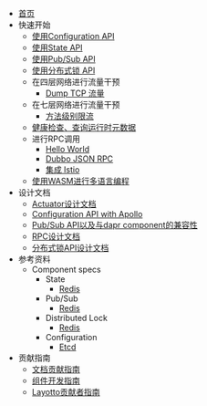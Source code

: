 - [首页](/zh/README.md)
- 快速开始
    - [使用Configuration API](zh/start/configuration/start-apollo.md)
    - [使用State API](zh/start/state/start.md)
    - [使用Pub/Sub API](zh/start/pubsub/start.md)
    - [使用分布式锁 API](zh/start/lock/start.md)
    - 在四层网络进行流量干预
        - [Dump TCP 流量](zh/start/network_filter/tcpcopy.md)
    - 在七层网络进行流量干预
        - [方法级别限流](zh/start/stream_filter/flow_control.md)
    - [健康检查、查询运行时元数据](zh/start/actuator/start.md)
    - 进行RPC调用
        - [Hello World](zh/start/rpc/helloworld.md)
        - [Dubbo JSON RPC](zh/start/rpc/dubbo_json_rpc.md)
        - [集成 Istio](zh/start/istio/start.md)
    - [使用WASM进行多语言编程](zh/start/wasm/start.md)
- 设计文档
    - [Actuator设计文档](zh/design/actuator/actuator-design-doc.md)
    - [Configuration API with Apollo](zh/design/configuration/configuration-api-with-apollo.md)
    - [Pub/Sub API以及与dapr component的兼容性](zh/design/pubsub/pubsub-api-and-compability-with-dapr-component.md)
    - [RPC设计文档](zh/design/rpc/rpc设计文档.md)
    - [分布式锁API设计文档](zh/design/lock/lock-api-design.md)
- 参考资料
    - Component specs
        - State
            - [Redis](zh/component_specs/state/redis.md)
        - Pub/Sub
            - [Redis](zh/component_specs/pubsub/redis.md)
        - Distributed Lock
            - [Redis](zh/component_specs/lock/redis.md)
        - Configuration
            - [Etcd](zh/component_specs/configuration/etcd.md)        
- 贡献指南
    - [文档贡献指南](zh/development/contributing-doc.md)
    - [组件开发指南](zh/development/developing-component.md)
    - [Layotto贡献者指南](zh/development/CONTRIBUTING.md) 